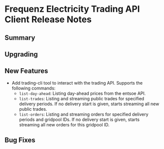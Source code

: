 # Frequenz Electricity Trading API Client Release Notes

## Summary

<!-- Here goes a general summary of what this release is about -->

## Upgrading

<!-- Here goes notes on how to upgrade from previous versions, including deprecations and what they should be replaced with -->

## New Features

* Add trading-cli tool to interact with the trading API. Supports the following commands:
  * `list-day-ahead`: Listing day-ahead prices from the entsoe API.
  * `list-trades`: Listing and streaming public trades for specified delivery periods. If no delivery start is given, starts streaming all new public trades.
  * `list-orders`: Listing and streaming orders for specified delivery periods and gridpool IDs. If no delivery start is given, starts streaming all new orders for this gridpool ID.


<!-- Here goes the main new features and examples or instructions on how to use them -->

## Bug Fixes

<!-- Here goes notable bug fixes that are worth a special mention or explanation -->
